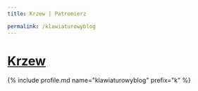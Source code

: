 ```yaml
---
title: Krzew | Patromierz

permalink: /klawiaturowyblog
---
```


# [Krzew](https://patronite.pl/klawiaturowyblog)

{% include profile.md name="klawiaturowyblog" prefix="k" %}
